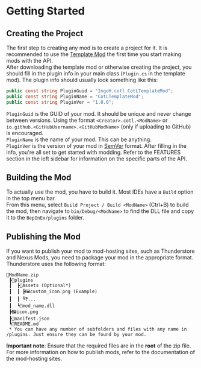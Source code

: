 # Getting Started

## Creating the Project

The first step to creating any mod is to create a project for it. It is recommended to use the [Template Mod](https://github.com/IngoHHacks/CotLTemplateMod) the first time you start making mods with the API.  
After downloading the template mod or otherwise creating the project, you should fill in the plugin info in your main class (`Plugin.cs` in the template mod). The plugin info should usually look something like this:

```csharp
public const string PluginGuid = "IngoH.cotl.CotLTemplateMod";
public const string PluginName = "CotLTemplateMod";
public const string PluginVer = "1.0.0";
```

`PluginGuid` is the GUID of your mod. It should be unique and never change between versions. Using the format `<Creator>.cotl.<ModName>` or `io.github.<GitHubUsername>.<GitHubModName>` (only if uploading to GitHub) is encouraged.  
`PluginName` is the name of your mod. This can be anything.  
`PluginVer` is the version of your mod in [SemVer](https://semver.org/) format.
After filling in the info, you're all set to get started with modding. Refer to the FEATURES section in the left sidebar for information on the specific parts of the API.

## Building the Mod

To actually use the mod, you have to build it. Most IDEs have a `Build` option in the top menu bar.  
From this menu, select `Build Project / Build <ModName>` (Ctrl+B) to build the mod, then navigate to `bin/Debug/<ModName>` to find the DLL file and copy it to the `BepInEx/plugins` folder.

## Publishing the Mod

If you want to publish your mod to mod-hosting sites, such as Thunderstore and Nexus Mods, you need to package your mod in the appropriate format.  
Thunderstore uses the following format:

```
📁ModName.zip
 ┣📂plugins
 ┃  ┣📂Assets (Optional*)
 ┃  ┃ ┣🖼️custom_icon.png (Example)
 ┃  ┃ ┗❓...
 ┃  ┗📜mod_name.dll
 ┣🖼️icon.png
 ┣📃manifest.json
 ┗📃README.md
 * You can have any number of subfolders and files with any name in /plugins. Just ensure they can be found by your mod.
```

**Important note**: Ensure that the required files are in the **root** of the zip file.  
For more information on how to publish mods, refer to the documentation of the mod-hosting sites.